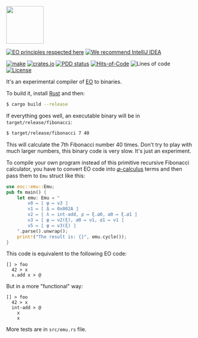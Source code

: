<img src="https://www.yegor256.com/images/books/elegant-objects/cactus.svg" height="100px" />

[![EO principles respected here](https://www.elegantobjects.org/badge.svg)](https://www.elegantobjects.org)
[![We recommend IntelliJ IDEA](https://www.elegantobjects.org/intellij-idea.svg)](https://www.jetbrains.com/idea/)

[![make](https://github.com/yegor256/eoc/actions/workflows/cargo.yml/badge.svg)](https://github.com/yegor256/eoc/actions/workflows/cargo.yml)
[![crates.io](https://img.shields.io/crates/v/eoc.svg)](https://crates.io/crates/eoc)
[![PDD status](http://www.0pdd.com/svg?name=yegor256/eoc)](http://www.0pdd.com/p?name=yegor256/eoc)
[![Hits-of-Code](https://hitsofcode.com/github/yegor256/eoc)](https://hitsofcode.com/view/github/yegor256/eoc)
![Lines of code](https://img.shields.io/tokei/lines/github/yegor256/eoc)
[![License](https://img.shields.io/badge/license-MIT-green.svg)](https://github.com/yegor256/eoc/blob/master/LICENSE.txt)

It's an experimental compiler of [EO](https://www.eolang.org) to binaries.

To build it, install [Rust](https://www.rust-lang.org/tools/install) and then:

```bash
$ cargo build --release
```

If everything goes well, an executable binary will be in `target/release/fibonacci`:

```bash
$ target/release/fibonacci 7 40
```

This will calculate the 7th Fibonacci number 40 times.
Don't try to play with much larger numbers, this binary code is very slow. It's just an experiment.

To compile your own program instead of this primitive recursive Fibonacci calculator, you have to 
convert EO code into [𝜑-calculus](https://arxiv.org/abs/2111.13384) terms and then
pass them to `Emu` struct like this:

```rust
use eoc::emu::Emu;
pub fn main() {
    let emu: Emu = "
        ν0 ↦ ⟦ φ ↦ ν3 ⟧
        ν1 ↦ ⟦ Δ ↦ 0x002A ⟧
        ν2 ↦ ⟦ λ ↦ int-add, ρ ↦ ξ.𝛼0, 𝛼0 ↦ ξ.𝛼1 ⟧
        ν3 ↦ ⟦ φ ↦ ν2(ξ), 𝛼0 ↦ ν1, 𝛼1 ↦ ν1 ⟧
        ν5 ↦ ⟦ φ ↦ ν3(ξ) ⟧
    ".parse().unwrap();
    print!("The result is: {}", emu.cycle());
}
```

This code is equivalent to the following EO code:

```text
[] > foo
  42 > x
  x.add x > @
```

But in a more "functional" way:

```text
[] > foo
  42 > x
  int-add > @
    x
    x
```

More tests are in `src/emu.rs` file.
